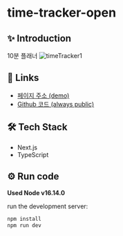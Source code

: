 # time-tracker-open

## ✨ Introduction
10분 플래너
![timeTracker1](https://github.com/psst54/time_tracker_open/assets/63946327/23875d4f-1378-4bf9-bce0-7b44f898af90)

## 🔗 Links
- [페이지 주소 (demo)](https://time-tracker-open.pages.dev/)
- [Github 코드 (always public)](https://github.com/psst54/time_tracker_open)

## 🛠️ Tech Stack
- Next.js
- TypeScript

## ⚙️ Run code
**Used Node v16.14.0**

run the development server:
```bash
npm install
npm run dev
```
